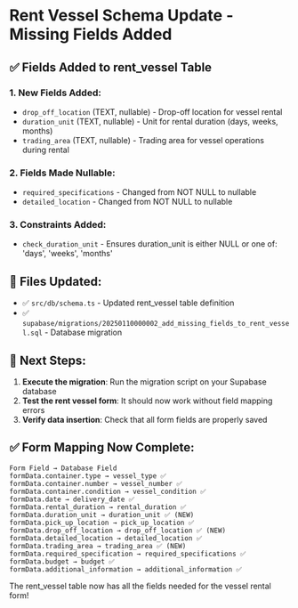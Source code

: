 # Rent Vessel Schema Update - Missing Fields Added

## ✅ Fields Added to rent_vessel Table

### 1. New Fields Added:
- `drop_off_location` (TEXT, nullable) - Drop-off location for vessel rental
- `duration_unit` (TEXT, nullable) - Unit for rental duration (days, weeks, months)  
- `trading_area` (TEXT, nullable) - Trading area for vessel operations during rental

### 2. Fields Made Nullable:
- `required_specifications` - Changed from NOT NULL to nullable
- `detailed_location` - Changed from NOT NULL to nullable

### 3. Constraints Added:
- `check_duration_unit` - Ensures duration_unit is either NULL or one of: 'days', 'weeks', 'months'

## 📁 Files Updated:
- ✅ `src/db/schema.ts` - Updated rent_vessel table definition
- ✅ `supabase/migrations/20250110000002_add_missing_fields_to_rent_vessel.sql` - Database migration

## 🚀 Next Steps:
1. **Execute the migration**: Run the migration script on your Supabase database
2. **Test the rent vessel form**: It should now work without field mapping errors
3. **Verify data insertion**: Check that all form fields are properly saved

## ✅ Form Mapping Now Complete:
```
Form Field → Database Field
formData.container.type → vessel_type ✅
formData.container.number → vessel_number ✅
formData.container.condition → vessel_condition ✅
formData.date → delivery_date ✅
formData.rental_duration → rental_duration ✅
formData.duration_unit → duration_unit ✅ (NEW)
formData.pick_up_location → pick_up_location ✅
formData.drop_off_location → drop_off_location ✅ (NEW)
formData.detailed_location → detailed_location ✅
formData.trading_area → trading_area ✅ (NEW)
formData.required_specification → required_specifications ✅
formData.budget → budget ✅
formData.additional_information → additional_information ✅
```

The rent_vessel table now has all the fields needed for the vessel rental form!
